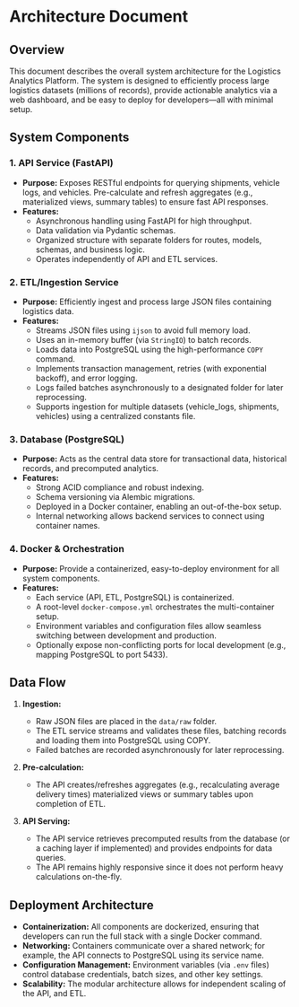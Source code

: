 # Architecture Document

## Overview
This document describes the overall system architecture for the Logistics Analytics Platform. The system is designed to efficiently process large logistics datasets (millions of records), provide actionable analytics via a web dashboard, and be easy to deploy for developers—all with minimal setup.

## System Components

### 1. API Service (FastAPI)
- **Purpose:** Exposes RESTful endpoints for querying shipments, vehicle logs, and vehicles. Pre-calculate and refresh aggregates (e.g., materialized views, summary tables) to ensure fast API responses.
- **Features:**
  - Asynchronous handling using FastAPI for high throughput.
  - Data validation via Pydantic schemas.
  - Organized structure with separate folders for routes, models, schemas, and business logic.
  - Operates independently of API and ETL services.
  
### 2. ETL/Ingestion Service
- **Purpose:** Efficiently ingest and process large JSON files containing logistics data.
- **Features:**
  - Streams JSON files using `ijson` to avoid full memory load.
  - Uses an in-memory buffer (via `StringIO`) to batch records.
  - Loads data into PostgreSQL using the high-performance `COPY` command.
  - Implements transaction management, retries (with exponential backoff), and error logging.
  - Logs failed batches asynchronously to a designated folder for later reprocessing.
  - Supports ingestion for multiple datasets (vehicle_logs, shipments, vehicles) using a centralized constants file.

### 3. Database (PostgreSQL)
- **Purpose:** Acts as the central data store for transactional data, historical records, and precomputed analytics.
- **Features:**
  - Strong ACID compliance and robust indexing.
  - Schema versioning via Alembic migrations.
  - Deployed in a Docker container, enabling an out-of-the-box setup.
  - Internal networking allows backend services to connect using container names.

### 4. Docker & Orchestration
- **Purpose:** Provide a containerized, easy-to-deploy environment for all system components.
- **Features:**
  - Each service (API, ETL, PostgreSQL) is containerized.
  - A root-level `docker-compose.yml` orchestrates the multi-container setup.
  - Environment variables and configuration files allow seamless switching between development and production.
  - Optionally expose non-conflicting ports for local development (e.g., mapping PostgreSQL to port 5433).

## Data Flow
1. **Ingestion:**
   - Raw JSON files are placed in the `data/raw` folder.
   - The ETL service streams and validates these files, batching records and loading them into PostgreSQL using COPY.
   - Failed batches are recorded asynchronously for later reprocessing.
  
2. **Pre-calculation:**
   - The API creates/refreshes aggregates (e.g., recalculating average delivery times) materialized views or summary tables upon completion of ETL.

3. **API Serving:**
   - The API service retrieves precomputed results from the database (or a caching layer if implemented) and provides endpoints for data queries.
   - The API remains highly responsive since it does not perform heavy calculations on-the-fly.

## Deployment Architecture
- **Containerization:** All components are dockerized, ensuring that developers can run the full stack with a single Docker command.
- **Networking:** Containers communicate over a shared network; for example, the API connects to PostgreSQL using its service name.
- **Configuration Management:** Environment variables (via `.env` files) control database credentials, batch sizes, and other key settings.
- **Scalability:** The modular architecture allows for independent scaling of the API, and ETL.
